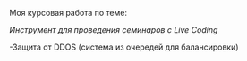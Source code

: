 Моя курсовая работа по теме:

*Инструмент для проведения семинаров с Live Coding*

-Защита от DDOS (система из очередей для балансировки)